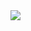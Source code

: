 <img src="https://udemy-certificate.s3.amazonaws.com/image/UC-9a854b9e-73b8-4681-a4e7-ae586a5f9f9e.jpg" />

